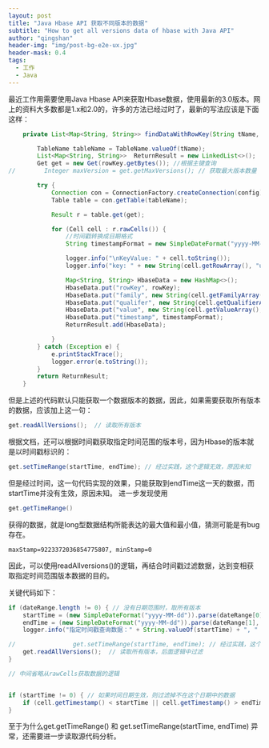```yaml
---
layout: post
title: "Java Hbase API 获取不同版本的数据"
subtitle: "How to get all versions data of hbase with Java API"
author: "qingshan"
header-img: "img/post-bg-e2e-ux.jpg"
header-mask: 0.4
tags:
  - 工作
  - Java
---
```



最近工作用需要使用Java Hbase API来获取Hbase数据，使用最新的3.0版本。网上的资料大多数都是1.x和2.0的，许多的方法已经过时了，最新的写法应该是下面这样：
```java
    private List<Map<String, String>> findDataWithRowKey(String tName, String rowKey, String[] dateRange) {

        TableName tableName = TableName.valueOf(tName);
        List<Map<String, String>>  ReturnResult = new LinkedList<>();
        Get get = new Get(rowKey.getBytes()); //根据主键查询
//        Integer maxVersion = get.getMaxVersions(); // 获取最大版本数量

        try {
            Connection con = ConnectionFactory.createConnection(config);
            Table table = con.getTable(tableName);

            Result r = table.get(get);

            for (Cell cell : r.rawCells()) {
                //时间戳转换成日期格式
                String timestampFormat = new SimpleDateFormat("yyyy-MM-dd HH:MM:ss").format(new Date(cell.getTimestamp()));

                logger.info("\nKeyValue: " + cell.toString());
                logger.info("key: " + new String(cell.getRowArray(), "utf-8"));

                Map<String, String> HbaseData = new HashMap<>();
                HbaseData.put("rowKey", rowKey);
                HbaseData.put("family", new String(cell.getFamilyArray(), "utf-8"));
                HbaseData.put("qualifer", new String(cell.getQualifierArray(), "utf-8"));
                HbaseData.put("value", new String(cell.getValueArray(), "utf-8"));
                HbaseData.put("timestamp", timestampFormat);
                ReturnResult.add(HbaseData);

            }
        } catch (Exception e) {
            e.printStackTrace();
            logger.error(e.toString());
        }
        return ReturnResult;
    }
```

但是上述的代码默认只能获取一个数据版本的数据，因此，如果需要获取所有版本的数据，应该加上这一句：
```java
get.readAllVersions();  // 读取所有版本
```

根据文档，还可以根据时间戳获取指定时间范围的版本号，因为Hbase的版本就是以时间戳标识的：
```java
get.setTimeRange(startTime, endTime); // 经过实践，这个逻辑无效，原因未知
```
但是经过时间，这一句代码实现的效果，只能获取到endTime这一天的数据，而startTime并没有生效，原因未知。
进一步发现使用
```java
get.getTimeRange()
```
获得的数据，就是long型数据结构所能表达的最大值和最小值，猜测可能是有bug存在。
```shell
maxStamp=9223372036854775807, minStamp=0
```


因此，可以使用readAllversions()的逻辑，再结合时间戳过滤数据，达到变相获取指定时间范围版本数据的目的。

关键代码如下：
```java
if (dateRange.length != 0) { // 没有日期范围时，取所有版本
    startTime = (new SimpleDateFormat("yyyy-MM-dd")).parse(dateRange[0], new ParsePosition(0)).getTime();
    endTime = (new SimpleDateFormat("yyyy-MM-dd")).parse(dateRange[1], new ParsePosition(0)).getTime() + 24 * 3600 * 1000; // 多取一天的值
    logger.info("指定时间戳查询数据：" + String.valueOf(startTime) + ", " + String.valueOf(endTime));

//                get.setTimeRange(startTime, endTime); // 经过实践，这个逻辑无效，原因未知
    get.readAllVersions();  // 读取所有版本，后面逻辑中过滤
}

// 中间省略从rawCells获取数据的逻辑


if (startTime != 0) { // 如果时间日期生效，则过滤掉不在这个日期中的数据
    if (cell.getTimestamp() < startTime || cell.getTimestamp() > endTime) {continue;}
}

```


至于为什么get.getTimeRange() 和 get.setTimeRange(startTime, endTime) 异常，还需要进一步读取源代码分析。
